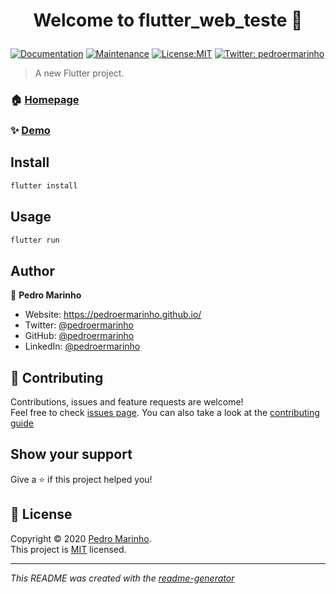 <h1 align="center">

Welcome to flutter_web_teste 👋

</h1>
<p>

<a href="https://github.com/pedroermarinho/quiz_flutter_app#readme" target="_blank"><img alt="Documentation" src="https://img.shields.io/badge/documentation-yes-brightgreen.svg" /></a>
<a href="https://github.com/pedroermarinho/quiz_flutter_app/graphs/commit-activity" target="_blank"><img alt="Maintenance" src="https://img.shields.io/badge/Maintained%3F-yes-green.svg" /></a>
<a href="https://github.com/pedroermarinho/quiz_flutter_app/blob/master/LICENSE" target="_blank"><img alt="License:MIT" src="https://img.shields.io/badge/License-MIT-yellow.svg" /></a>
<a href="https://twitter.com/pedroermarinho" target="_blank"><img alt="Twitter: pedroermarinho" src="https://img.shields.io/twitter/follow/pedroermarinho.svg?style=social" /></a>
</p>

> A new Flutter project.
### 🏠 [Homepage](https://github.com/pedroermarinho/quiz_flutter_app#readme)
### ✨ [Demo](https://github.com/pedroermarinho/quiz_flutter_app#readme)
## Install
```sh
flutter install

```

## Usage
```sh
flutter run

```


## Author
👤 **Pedro Marinho**
* Website: https://pedroermarinho.github.io/
* Twitter: [@pedroermarinho](https://twitter.com/pedroermarinho)
* GitHub: [@pedroermarinho](https://github.com/{github_username})
* LinkedIn: [@pedroermarinho](https://linkedin.com/in/{author_linkedin_username})



## 🤝 Contributing
Contributions, issues and feature requests are welcome!<br />Feel free to check [issues page](https://github.com/pedroermarinho/quiz_flutter_app/issues). You can also take a look at the [contributing guide](https://github.com/pedroermarinho/quiz_flutter_app/blob/master/CONTRIBUTING.md)
## Show your support
Give a ⭐️ if this project helped you!

## 📝 License

Copyright © 2020 [Pedro Marinho](https://github.com/pedroermarinho ).<br/>
This project is [MIT](https://github.com/pedroermarinho/quiz_flutter_app/blob/master/LICENSE) licensed.

---
_This README was created with the [readme-generator](https://github.com/pedroermarinho/readme-generator)_